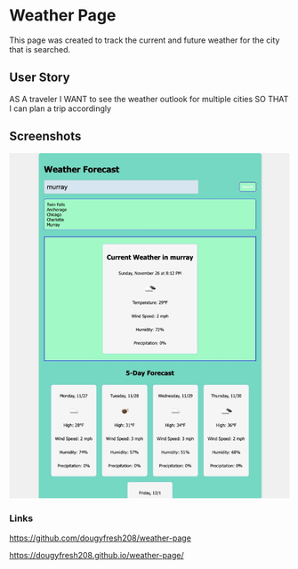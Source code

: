 # Weather Page

This page was created to track the current and future weather for the city that is searched.


## User Story
AS A traveler
I WANT to see the weather outlook for multiple cities
SO THAT I can plan a trip accordingly


## Screenshots

![Alt text](/assets/weather-screenshot.jpeg "Weather Page")


### Links

https://github.com/dougyfresh208/weather-page

https://dougyfresh208.github.io/weather-page/

